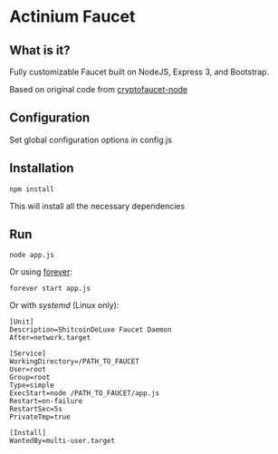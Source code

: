 Actinium Faucet
=================

What is it?
----
Fully customizable Faucet built on NodeJS, Express 3, and Bootstrap.

Based on original code from [cryptofaucet-node](https://github.com/clapyohands/cryptofaucet-node)

Configuration
----
Set global configuration options in config.js 

Installation
----

    npm install
    
This will install all the necessary dependencies
    
Run
----

    node app.js
    
Or using [forever](https://www.npmjs.com/package/forever):

    forever start app.js

Or with *systemd* (Linux only):

```
[Unit]
Description=ShitcoinDeLuxe Faucet Daemon
After=network.target

[Service]
WorkingDirectory=/PATH_TO_FAUCET
User=root
Group=root
Type=simple
ExecStart=node /PATH_TO_FAUCET/app.js
Restart=on-failure
RestartSec=5s
PrivateTmp=true

[Install]
WantedBy=multi-user.target

```
